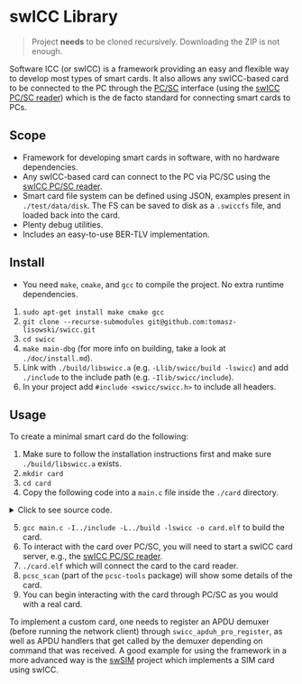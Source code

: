 # swICC Library

> Project **needs** to be cloned recursively. Downloading the ZIP is not enough.

Software ICC (or swICC) is a framework providing an easy and flexible way to develop most types of smart cards. It also allows any swICC-based card to be connected to the PC through the [PC/SC](https://en.wikipedia.org/wiki/PC/SC) interface (using the [swICC PC/SC reader](https://github.com/tomasz-lisowski/swicc-drv-ifd)) which is the de facto standard for connecting smart cards to PCs.

## Scope
- Framework for developing smart cards in software, with no hardware dependencies.
- Any swICC-based card can connect to the PC via PC/SC using the [swICC PC/SC reader](https://github.com/tomasz-lisowski/swicc-drv-ifd).
- Smart card file system can be defined using JSON, examples present in `./test/data/disk`. The FS can be saved to disk as a `.swiccfs` file, and loaded back into the card.
- Plenty debug utilities.
- Includes an easy-to-use BER-TLV implementation.

## Install
- You need `make`, `cmake`, and `gcc` to compile the project. No extra runtime dependencies.
1. `sudo apt-get install make cmake gcc`
2. `git clone --recurse-submodules git@github.com:tomasz-lisowski/swicc.git`
3. `cd swicc`
4. `make main-dbg` (for more info on building, take a look at `./doc/install.md`).
5. Link with `./build/libswicc.a` (e.g. `-Llib/swicc/build -lswicc`) and add `./include` to the include path (e.g. `-Ilib/swicc/include`).
6. In your project add `#include <swicc/swicc.h>` to include all headers.

## Usage
To create a minimal smart card do the following:
1. Make sure to follow the installation instructions first and make sure `./build/libswicc.a` exists.
2. `mkdir card`
3. `cd card`
4. Copy the following code into a `main.c` file inside the `./card` directory.
<details>
    <summary>Click to see source code.</summary>

```C
#include <stdint.h>
#include <stdio.h>
#include <stdlib.h>
#include <swicc/swicc.h>

swicc_net_client_st client_ctx = {0U};

static void sig_exit_handler(__attribute__((unused)) int signum)
{
    fprintf(stderr, "Shutting down...\n");
    swicc_net_client_destroy(&client_ctx);
    fflush(NULL);
    exit(0);
}

int32_t main(int32_t const argc, char const *const argv[const argc])
{
    swicc_disk_st disk = {0U};
    swicc_ret_et ret = swicc_diskjs_disk_create(&disk, "../test/data/disk/006-in.json");
    if (ret == SWICC_RET_SUCCESS)
    {
        swicc_st swicc_ctx = {0U};
        ret = swicc_fs_disk_mount(&swicc_ctx, &disk);
        if (ret == SWICC_RET_SUCCESS)
        {
            ret = swicc_net_client_sig_register(sig_exit_handler);
            if (ret == SWICC_RET_SUCCESS)
            {
                ret =
                    swicc_net_client_create(&client_ctx, "127.0.0.1", "37324");
                if (ret == SWICC_RET_SUCCESS)
                {
                    ret = swicc_net_client(&swicc_ctx, &client_ctx);
                    if (ret != SWICC_RET_SUCCESS)
                    {
                        fprintf(stderr, "Failed to run network client.\n");
                    }
                    swicc_net_client_destroy(&client_ctx);
                }
                else
                {
                    fprintf(stderr, "Failed to create a client.\n");
                }
            }
            else
            {
                fprintf(stderr, "Failed to register signal handler.\n");
            }
            swicc_terminate(&swicc_ctx);
        }
        else
        {
            fprintf(stderr, "Failed to mount disk.\n");
            swicc_disk_unload(&disk);
        }
    }
    else
    {
        fprintf(stderr, "Failed to create disk.\n");
    }

    return 0;
}
```
</details>

5. `gcc main.c -I../include -L../build -lswicc -o card.elf` to build the card.
6. To interact with the card over PC/SC, you will need to start a swICC card server, e.g., the [swICC PC/SC reader](https://github.com/tomasz-lisowski/swicc-drv-ifd).
7. `./card.elf` which will connect the card to the card reader.
8. `pcsc_scan` (part of the `pcsc-tools` package) will show some details of the card.
9. You can begin interacting with the card through PC/SC as you would with a real card.

To implement a custom card, one needs to register an APDU demuxer (before running the network client) through `swicc_apduh_pro_register`, as well as APDU handlers that get called by the demuxer depending on command that was received. A good example for using the framework in a more advanced way is the [swSIM](https://github.com/tomasz-lisowski/swsim) project which implements a SIM card using swICC.
